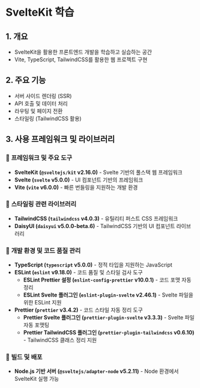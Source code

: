 # SvelteKit 학습

## 1. 개요

- SvelteKit을 활용한 프론트엔드 개발을 학습하고 실습하는 공간
- Vite, TypeScript, TailwindCSS를 활용한 웹 프로젝트 구현

## 2. 주요 기능

- 서버 사이드 렌더링 (SSR)
- API 호출 및 데이터 처리
- 라우팅 및 페이지 전환
- 스타일링 (TailwindCSS 활용)

## 3. 사용 프레임워크 및 라이브러리

### 🔹 **프레임워크 및 주요 도구**

- **SvelteKit (`@sveltejs/kit` v2.16.0)** - Svelte 기반의 풀스택 웹 프레임워크
- **Svelte (`svelte` v5.0.0)** - UI 컴포넌트 기반의 프레임워크
- **Vite (`vite` v6.0.0)** - 빠른 번들링을 지원하는 개발 환경

### 🔹 **스타일링 관련 라이브러리**

- **TailwindCSS (`tailwindcss` v4.0.3)** - 유틸리티 퍼스트 CSS 프레임워크
- **DaisyUI (`daisyui` v5.0.0-beta.6)** - TailwindCSS 기반의 UI 컴포넌트 라이브러리

### 🔹 **개발 환경 및 코드 품질 관리**

- **TypeScript (`typescript` v5.0.0)** - 정적 타입을 지원하는 JavaScript
- **ESLint (`eslint` v9.18.0)** - 코드 품질 및 스타일 검사 도구
  - **ESLint Prettier 설정 (`eslint-config-prettier` v10.0.1)** - 코드 포맷 자동 정리
  - **ESLint Svelte 플러그인 (`eslint-plugin-svelte` v2.46.1)** - Svelte 파일을 위한 ESLint 지원
- **Prettier (`prettier` v3.4.2)** - 코드 스타일 자동 정리 도구
  - **Prettier Svelte 플러그인 (`prettier-plugin-svelte` v3.3.3)** - Svelte 파일 자동 포맷팅
  - **Prettier TailwindCSS 플러그인 (`prettier-plugin-tailwindcss` v0.6.10)** - TailwindCSS 클래스 정리 지원

### 🔹 **빌드 및 배포**

- **Node.js 기반 서버 (`@sveltejs/adapter-node` v5.2.11)** - Node 환경에서 SvelteKit 실행 가능
